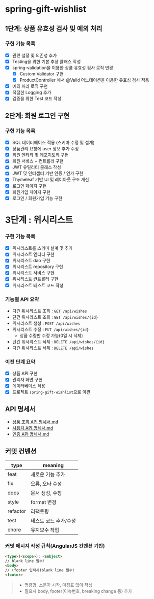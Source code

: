 # spring-gift-wishlist

## 1단계: 상품 유효성 검사 및 예외 처리

### 구현 기능 목록

+ [X] 관련 설정 및 의존성 추가
+ [X] Testing을 위한 기본 추상 클래스 작성
+ [X] spring-validation을 이용한 상품 유효성 검사 로직 변경
  + [X] Custom Validator 구현
  + [X] ProductController 에서 @Valid 어노테이션을 이용한 유효성 검사 적용
+ [X] 예외 처리 로직 구현
+ [X] 적절한 Logging 추가
+ [X] 검증을 위한 Test 코드 작성

## 2단계: 회원 로그인 구현

### 구현 기능 목록

+ [X] SQL 데이터베이스 적용 (스키마 수정 및 설계)
+ [X] 상품관리 요청에 user 정보 추가 수정
+ [X] 회원 엔티티 및 레포지토리 구현
+ [X] 회원 서비스 + 컨트롤러 구현
+ [X] JWT 유틸리티 클래스 작성
+ [X] JWT 및 인터셉터 기반 인증 / 인가 구현
+ [X] Thymeleaf 기반 UI 및 레이아웃 구조 개션
+ [X] 로그인 페이지 구현
+ [X] 회원가입 페이지 구현
+ [X] 로그인 / 회원가입 기능 구현

# 3단계 : 위시리스트 

### 구현 기능 목록 

+ [X] 위시리스트를 스키마 설계 및 추가
+ [X] 위시리스트 엔티티 구현
+ [X] 위시리스트 dao 구현
+ [X] 위시리스트 repository 구현
+ [X] 위시리스트 서비스 구현
+ [X] 위시리스트 컨트롤러 구현
+ [X] 위시리스트 테스트 코드 작성

### 기능별 API 요약
+ 다건 위시리스트 조회 : `GET /api/wishes`
+ 단건 위시리스트 조회 : `GET /api/wishes/{id}`
+ 위시리스트 생성 : `POST /api/wishes`
+ 위시리스트 수정 : `PUT /api/wishes/{id}`
  + 상품 수량만 수정 가능(0일 시 삭제)
+ 단건 위시리스트 삭제 : `DELETE /api/wishes/{id}`
+ 다건 위시리스트 삭제 : `DELETE /api/wishes`

### 이전 단계 요약

+ [X] 상품 API 구현
+ [X] 관리자 화면 구현
+ [X] 데이터베이스 적용
+ [X] 프로젝트 `spring-gift-wishlist`으로 이관

## API 명세서

- [상품 조회 API 명세서.md](document/%EC%83%81%ED%92%88%20%EC%A1%B0%ED%9A%8C%20API%20%EB%AA%85%EC%84%B8%EC%84%9C.md)
- [사용자 API 명세서.md](document/%EC%82%AC%EC%9A%A9%EC%9E%90%20API%20%EB%AA%85%EC%84%B8%EC%84%9C.md)
- [인증 API 명세서.md](document/%EC%9D%B8%EC%A6%9D%20API%20%EB%AA%85%EC%84%B8%EC%84%9C.md)


## 커밋 컨벤션

| type     | meaning      |
|----------|--------------|
| feat     | 새로운 기능 추가    |
| fix      | 오류, 오타 수정    |
| docs     | 문서 생성, 수정    |
| style    | format 변경    |
| refactor | 리팩토링         |
| test     | 테스트 코드 추가/수정 |
| chore    | 유지보수 작업      |

### 커밋 메시지 작성 규칙(AngularJS 컨벤션 기반)

```md
<type>(<scope>): <subject>
// blank line 필수!
<body>
// (footer 입력시)blank line 필수!
<footer>
```
> + 명령형, 소문자 시작, 마침표 없이 작성
> + 필요시 body, footer(이슈번호, breaking change 등) 추가